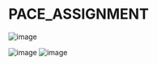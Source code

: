 ﻿# PACE_ASSIGNMENT

![image](https://user-images.githubusercontent.com/79307341/216847343-e8f06e9e-e489-45b4-a77a-1a424387949e.png)

![image](https://user-images.githubusercontent.com/79307341/216847267-7235b4a7-f317-436c-afdd-4fc2df810af1.png)
![image](https://user-images.githubusercontent.com/79307341/216847319-b130c225-e4dd-4efc-ae50-89c5b38bf469.png)


